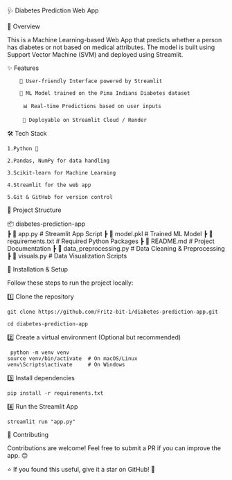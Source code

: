 🩺 Diabetes Prediction Web App

🚀 Overview

This is a Machine Learning-based Web App that predicts whether a person has diabetes or not based on medical attributes. The model is built using Support Vector Machine (SVM) and deployed using Streamlit.

✨ Features

        🌟 User-friendly Interface powered by Streamlit

        🏥 ML Model trained on the Pima Indians Diabetes dataset

         📊 Real-time Predictions based on user inputs

         🚀 Deployable on Streamlit Cloud / Render

🛠️ Tech Stack

    1.Python 🐍

    2.Pandas, NumPy for data handling

    3.Scikit-learn for Machine Learning

    4.Streamlit for the web app

    5.Git & GitHub for version control
  
📂 Project Structure
     
  📦 diabetes-prediction-app  
 ┣ 📜 app.py                         # Streamlit App Script
 ┣ 📜 model.pkl                      # Trained ML Model
 ┣ 📜 requirements.txt               # Required Python Packages
 ┣ 📜 README.md                      # Project Documentation
 ┣ 📜 data_preprocessing.py          # Data Cleaning & Preprocessing
 ┣ 📜 visuals.py                     # Data Visualization Scripts


🔧 Installation & Setup

Follow these steps to run the project locally:

1️⃣ Clone the repository
    
    git clone https://github.com/Fritz-bit-1/diabetes-prediction-app.git

    cd diabetes-prediction-app
    
2️⃣ Create a virtual environment (Optional but recommended)
   
     python -m venv venv
    source venv/bin/activate  # On macOS/Linux
    venv\Scripts\activate     # On Windows

3️⃣ Install dependencies
   
    pip install -r requirements.txt

4️⃣ Run the Streamlit App
   
    streamlit run "app.py"

📢 Contributing

  Contributions are welcome! Feel free to submit a PR if you can improve the app. 😊


⭐ If you found this useful, give it a star on GitHub! 🚀    
